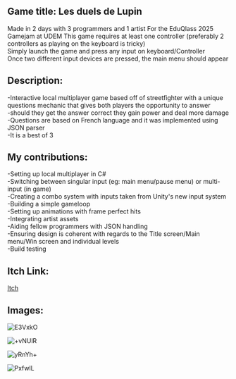 <h2>Game title: Les duels de Lupin </h2>
Made in 2 days with 3 programmers and 1 artist For the EduQlass 2025 Gamejam at UDEM
This game requires at least one controller (preferably 2 controllers as playing on the keyboard is tricky)<br>
Simply launch the game and press any input on keyboard/Controller<br>
Once two different input devices are pressed, the main menu should appear<br>

<h2>Description:<br></h2>
    -Interactive local multiplayer game based off of streetfighter with a unique questions mechanic that gives both players the opportunity to answer<br>
    -should they get the answer correct they gain power and deal more damage<br>
    -Questions are based on French language and it was implemented using JSON parser<br>
    -It is a best of 3<br>

<h2>My contributions:<br></h2>
    -Setting up local multiplayer in C#<br>
    -Switching between singular input (eg: main menu/pause menu) or multi-input (in game)<br>
    -Creating a combo system with inputs taken from Unity's new input system<br>
    -Building a simple gameloop<br>
    -Setting up animations with frame perfect hits<br>
    -Integrating artist assets<br>
    -Aiding fellow programmers with JSON handling<br>
    -Ensuring design is coherent with regards to the Title screen/Main menu/Win screen and individual levels<br>
    -Build testing<br>

<h2>Itch Link: </h2>

[Itch](https://tunnelsurfer.itch.io/les-duels-de-lupin)

<h2>Images:</h2>

![E3VxkO](https://github.com/user-attachments/assets/ee74f4c4-0f7b-4142-99f9-effe39a8578f)

![+vNUlR](https://github.com/user-attachments/assets/4deb7199-e776-43e3-93bc-9b91742eb29a)

![yRnYh+](https://github.com/user-attachments/assets/f91e9f63-3737-4411-bb4f-04ead494e53c)

![PxfwlL](https://github.com/user-attachments/assets/6f6a8f3f-715a-4fdf-b084-3f58b4ee37fe)
